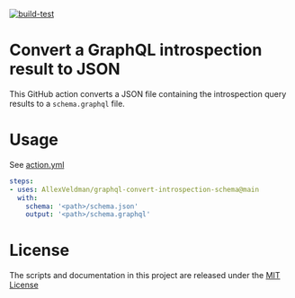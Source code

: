 [![build-test](https://github.com/AllexVeldman/graphql-convert-introspection-schema/actions/workflows/test.yml/badge.svg)](https://github.com/AllexVeldman/graphql-convert-introspection-schema/actions/workflows/test.yml)

# Convert a GraphQL introspection result to JSON

This GitHub action converts a JSON file containing the introspection query results to a `schema.graphql` file.

# Usage

See [action.yml](action.yml)

```yaml
steps:
- uses: AllexVeldman/graphql-convert-introspection-schema@main
  with:
    schema: '<path>/schema.json'
    output: '<path>/schema.graphql'
```

# License

The scripts and documentation in this project are released under the [MIT License](LICENSE)

